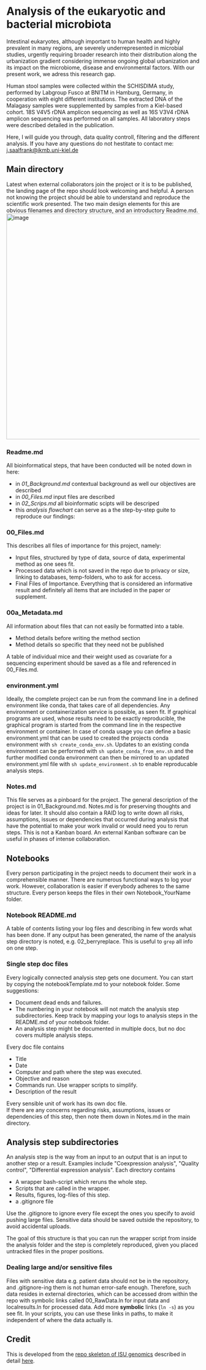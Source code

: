 # Analysis of the eukaryotic and bacterial microbiota 

Intestinal eukaryotes, although important to human health and highly prevalent in many regions, are severely underrepresented in microbial studies, urgently requiring broader research into their distribution along the urbanization gradient considering immense ongoing global urbanization and its impact on the microbiome, disease and environmental factors. With our present work, we adress this research gap. 

Human stool samples were collected within the SCHISDIMA study, performed by Labgroup Fusco at BNITM in Hamburg, Germany, in cooperation with eight different institutions. The extracted DNA of the Malagasy samples were supplemented by samples from a Kiel-based cohort. 18S V4V5 rDNA amplicon sequencing as well as 16S V3V4 rDNA amplicon sequencing was performed on all samples. All laboratory steps were described detailed in the publication. 

Here, I will guide you through, data quality controll, filtering and the different analysis. If you have any questions do not hestitate to contact me: j.saalfrank@ikmb.uni-kiel.de  


## Main directory

Latest when external collaborators join the project or it is to be published, the landing page of the repo should look welcoming and helpful. A person not knowing the project should be able to understand and reproduce the scientific work presented. The two main design elements for this are obvious filenames and directory structure, and an introductory Readme.md.  
<img width="588" alt="image" src="https://github.com/user-attachments/assets/1f43e70d-226f-4f43-8f5c-e722becbaa73" />


### Readme.md 

All bioinformatical steps, that have been conducted will be noted down in here: 

* in _01_Background.md_ contextual background as well our objectives are described 
* in _00_Files.md_ input files are described 
* in _02_Scrips.md_ all bioinformatic scipts will be descriped 
* this _analysis flowchart_ can serve as a  the step-by-step guite to reproduce our findings: 



### 00_Files.md

This describes all files of importance for this project, namely:

* Input files, structured by type of data, source of data, experimental method as one sees fit.
* Processed data which is not saved in the repo due to privacy or size, linking to databases, temp-folders, who to ask for access.
* Final Files of Importance. Everything that is considered an informative result and definitely all items that are included in the paper or supplement.

### 00a_Metadata.md

All information about files that can not easily be formatted into a table.

* Method details before writing the method section
* Method details so specific that they need not be published

A table of individual mice and their weight used as covariate for a sequencing experiment should be saved as a file and referenced in 00_Files.md.

### environment.yml

Ideally, the complete project can be run from the command line in a defined environment like conda, that takes care of all dependencies. Any environment or containerization service is possible, as seen fit. If graphical programs are used, whose results need to be exactly reproducible, the graphical program is started from the command line in the respective environment or container. In case of conda usage you can define a basic environment.yml that can be used to created the projects conda environment with `sh create_conda_env.sh`. Updates to an existing conda environment can be performed with `sh update_conda_from_env.sh` and the further modified conda environment can then be mirrored to an updated environment.yml file with `sh update_environment.sh` to enable reproducable analysis steps.

### Notes.md

This file serves as a pinboard for the project. The general description of the project is in 01_Background.md. Notes.md is for preserving thoughts and ideas for later. It should also contain a RAID log to write down all risks, assumptions, issues or dependencies that occurred during analysis that have the potential to make your work invalid or would need you to rerun steps. This is not a Kanban board. An external Kanban software can be useful in phases of intense collaboration.

## Notebooks

Every person participating in the project needs to document their work in a comprehensible manner. There are numerous functional ways to log your work. However, collaboration is easier if everybody adheres to the same structure. Every person keeps the files in their own Notebook_YourName folder.

### Notebook README.md

A table of contents listing your log files and describing in few words what has been done. If any output has been generated, the name of the analysis step directory is noted, e.g. 02_berryreplace. This is useful to `grep` all info on one step.

### Single step doc files

Every logically connected analysis step gets one document. You can start by copying the notebookTemplate.md to your notebook folder. Some suggestions:

* Document dead ends and failures.
* The numbering in your notebook will not match the analysis step subdirectories. Keep track by mapping your logs to analysis steps in the README.md of your notebook folder.
* An analysis step might be documented in multiple docs, but no doc covers multiple analysis steps.

Every doc file contains  

* Title
* Date
* Computer and path where the step was executed.
* Objective and reason
* Commands run. Use wrapper scripts to simplify.
* Description of the result

Every sensible unit of work has its own doc file.  
If there are any concerns regarding risks, assumptions, issues or dependencies of this step, then note them down in Notes.md in the main directory.

## Analysis step subdirectories

An analysis step is the way from an input to an output that is an input to another step or a result. Examples include "Coexpression analysis", "Quality control", "Differential expression analysis". Each directory contains

* A wrapper bash-script which reruns the whole step.
* Scripts that are called in the wrapper.
* Results, figures, log-files of this step.
* a .gitignore file

Use the .gitignore to ignore every file except the ones you specify to avoid pushing large files. Sensitive data should be saved outside the repository, to avoid accidental uploads.

The goal of this structure is that you can run the wrapper script from inside the analysis folder and the step is completely reproduced, given you placed untracked files in the proper positions.

### Dealing large and/or sensitive files

Files with sensitive data e.g. patient data should not be in the repository, and .gitignore-ing them is not human error-safe enough. Therefore, such data resides in external directories, which can be accessed drom within the repo with symbolic links called 00_RawData.ln for input data and localresults.ln for processed data. Add more **symbolic** links (`ln -s`) as you see fit. In your scripts, you can use these links in paths, to make it independent of where the data actually is.

## Credit

 This is developed from the [repo skeleton of ISU genomics](https://github.com/ISUgenomics/Repo_skeleton) described in detail [here](https://bioinformaticsworkbook.org/projectManagement/Intro_projectManagement.html).
